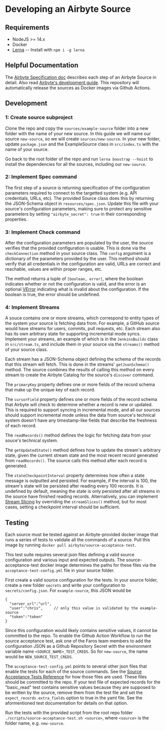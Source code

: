 # Developing an Airbyte Source

## Requirements

* NodeJS >= 14.x
* Docker
* [Lerna](https://lerna.js.org/) -- Install with `npm i -g lerna`

## Helpful Documentation

The [Airbyte Specification
doc](https://docs.airbyte.io/understanding-airbyte/airbyte-specification)
describes each step of an Airbyte Source in detail. Also read [Airbyte's
development
guide](https://docs.airbyte.io/connector-development#adding-a-new-connector).
This repository will automatically release the sources as Docker images via
Github Actions.

## Development

### 1: Create source subproject

Clone the repo and copy the `sources/example-source` folder into a new folder
with the name of your new source. In this guide we will name our source
`new-source`, so we will create `sources/new-source`. In your new folder, update
`package.json` and the ExampleSource class in `src/index.ts` with the name of
your source.

Go back to the root folder of the repo and run `lerna boostrap --hoist` to
install the dependencies for all the sources, including our `new-source`.

### 2: Implement Spec command

The first step of a source is returning specification of the configuration
parameters required to connect to the targetted system (e.g. API credentials,
URLs, etc). The provided Source class does this by returning the JSON-Schema
object in `resources/spec.json`. Update this file with your source's
configuration parameters, making sure to protect any sensitive parameters by
setting `"airbyte_secret": true` in their corresponding properties.

### 3: Implement Check command

After the configuration parameters are populated by the user, the source
verifies that the provided configuration is usable. This is done via the
`checkConnection` method in your source class. The `config` argument is a
dictionary of the parameters provided by the user. This method should verify
that all credentials in the configuration are valid, URLs are correct and
reachable, values are within proper ranges, etc.

The method returns a tuple of `[boolean, error]`, where the boolean indicates
whether or not the configuration is valid, and the error is an optional
[VError](https://github.com/joyent/node-verror) indicating what is invalid about
the configuration. If the boolean is true, the error should be undefined.

### 4: Implement Streams

A souce contains one or more streams, which correspond to entity types of the
system your source is fetching data from. For example, a GitHub source would
have streams for users, commits, pull requests, etc. Each stream also has its
own arbitrary state for supporting incremental mode syncs. Implement your
streams, an example of which is in the `JenkinsBuilds` class in `src/stream.ts`,
and include them in your source via the `streams()` method of your source class.

Each stream has a JSON-Schema object defining the schema of the records that
this stream will fetch. This is done in the streams' `getJsonSchema()` method.
The source combines the results of calling this method on every stream to
create the Airbyte Catalog for the source's `discover` command.

The `primaryKey` property defines one or more fields of the record schema that
make up the unique key of each record.

The `cursorField` property defines one or more fields of the record schema that
Airbyte will check to determine whether a record is new or updated. This is
required to support syncing in incremental mode, and all our sources should
support incremental mode unless the data from source's technical system doesn't
have any timestamp-like fields that describe the freshness of each record.

The `readRecords()` method defines the logic for fetching data from your
souce's technical system.

The `getUpdatedState()` method defines how to update the stream's arbitrary
state, given the current stream state and the most recent record generated from
`readRecords()`. The source calls this method after each record is generated.

The `stateCheckpointInterval` property determines how often a state message is
outputted and persisted. For example, if the interval is 100, the stream's state
will be persisted after reading every 100 records. It is undefined by default,
meaning the state is only persisted after all streams in the source have
finished reading records. Alternatively, you can implement [Stream
Slicing](https://docs.airbyte.io/connector-development/cdk-python/stream-slices)
by overriding the `streamSlices()` method, but for most cases, setting a
checkpoint interval should be sufficient.


## Testing

Each source must be tested against an Airbyte-provided docker image that runs a
series of tests to validate all the commands of a source.  Pull this image by
running `docker pull airbyte/source-acceptance-test`.

This test suite requires several json files defining a valid source
configuration and various input and expected outputs. The source-acceptance-test
docker image determines the paths for these files via the
`acceptance-test-config.yml` file in your source folder.

First create a valid source configuration for the tests. In your source folder,
create a new folder `secrets` and write your configuration to
`secrets/config.json`. For `example-source`, this JSON would be

```
{
  "server_url":"url",
  "user":"chris",     // only this value is validated by the example-source
  "token":"token"
}
```

Since this configuration would likely contains sensitive values, it cannot be
committed to the repo. To enable the Github Action Workflow to run the source
acceptance test, ask one of the Faros team members to add the configuration JSON
as a Github Repository Secret with the environment variable name
`<SOURCE_NAME>_TEST_CREDS`. So for `new-source`, the name would be
`NEW_SOURCE_TEST_CREDS`.

The `acceptance-test-config.yml` points to several other json files that enable
the tests for each of the source commands. See the [Source Acceptance Tests
Reference](https://docs.airbyte.io/connector-development/testing-connectors/source-acceptance-tests-reference)
for how those files are used. These files should be committed to the repo. If
your test file of expected records for the "basic_read" test contains sensitive
values because they are supposed to be written by the source, remove them from
the test file and set the `expect_records.extra_fields` option to true in the
yaml file. See the aformentioned test documentation for details on that option.

Run the tests with the provided script from the
root repo folder `./scripts/source-acceptance-test.sh <source>`, where
`<source>` is the folder name, e.g. `new-source`.
